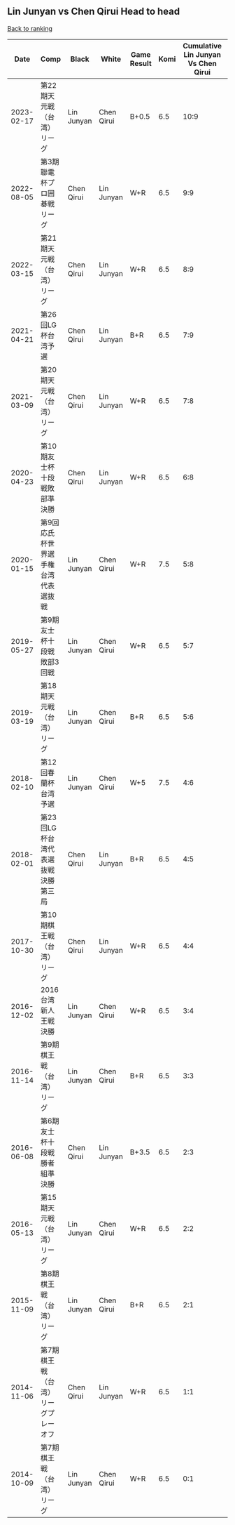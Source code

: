 ## Lin Junyan vs Chen Qirui Head to head

[Back to ranking](../../index.md)




| **Date** | **Comp** | **Black** | **White** | **Game Result** | **Komi** | **Cumulative Lin Junyan Vs Chen Qirui** | **Lin Junyan Streak** | **Chen Qirui Streak** | 
| --- | --- | --- | --- | --- | --- | --- | --- | --- |
| 2023-02-17 | 第22期天元戦（台湾）リーグ | Lin Junyan | Chen Qirui | B+0.5 | 6.5 | 10:9 | 3 | 0 | 
| 2022-08-05 | 第3期聯電杯プロ囲碁戦リーグ | Chen Qirui | Lin Junyan | W+R | 6.5 | 9:9 | 2 | 0 | 
| 2022-03-15 | 第21期天元戦（台湾）リーグ | Chen Qirui | Lin Junyan | W+R | 6.5 | 8:9 | 1 | 0 | 
| 2021-04-21 | 第26回LG杯台湾予選 | Chen Qirui | Lin Junyan | B+R | 6.5 | 7:9 | 0 | 1 | 
| 2021-03-09 | 第20期天元戦（台湾）リーグ | Chen Qirui | Lin Junyan | W+R | 6.5 | 7:8 | 2 | 0 | 
| 2020-04-23 | 第10期友士杯十段戦敗部準決勝 | Chen Qirui | Lin Junyan | W+R | 6.5 | 6:8 | 1 | 0 | 
| 2020-01-15 | 第9回応氏杯世界選手権台湾代表選抜戦 | Lin Junyan | Chen Qirui | W+R | 7.5 | 5:8 | 0 | 2 | 
| 2019-05-27 | 第9期友士杯十段戦敗部3回戦 | Lin Junyan | Chen Qirui | W+R | 6.5 | 5:7 | 0 | 1 | 
| 2019-03-19 | 第18期天元戦（台湾）リーグ | Lin Junyan | Chen Qirui | B+R | 6.5 | 5:6 | 1 | 0 | 
| 2018-02-10 | 第12回春蘭杯台湾予選 | Lin Junyan | Chen Qirui | W+5 | 7.5 | 4:6 | 0 | 2 | 
| 2018-02-01 | 第23回LG杯台湾代表選抜戦決勝第三局 | Chen Qirui | Lin Junyan | B+R | 6.5 | 4:5 | 0 | 1 | 
| 2017-10-30 | 第10期棋王戦（台湾）リーグ | Chen Qirui | Lin Junyan | W+R | 6.5 | 4:4 | 1 | 0 | 
| 2016-12-02 | 2016台湾新人王戦決勝 | Lin Junyan | Chen Qirui | W+R | 6.5 | 3:4 | 0 | 1 | 
| 2016-11-14 | 第9期棋王戦（台湾）リーグ | Lin Junyan | Chen Qirui | B+R | 6.5 | 3:3 | 1 | 0 | 
| 2016-06-08 | 第6期友士杯十段戦勝者組準決勝 | Chen Qirui | Lin Junyan | B+3.5 | 6.5 | 2:3 | 0 | 2 | 
| 2016-05-13 | 第15期天元戦（台湾）リーグ | Lin Junyan | Chen Qirui | W+R | 6.5 | 2:2 | 0 | 1 | 
| 2015-11-09 | 第8期棋王戦（台湾）リーグ | Lin Junyan | Chen Qirui | B+R | 6.5 | 2:1 | 2 | 0 | 
| 2014-11-06 | 第7期棋王戦（台湾）リーグプレーオフ | Chen Qirui | Lin Junyan | W+R | 6.5 | 1:1 | 1 | 0 | 
| 2014-10-09 | 第7期棋王戦（台湾）リーグ | Lin Junyan | Chen Qirui | W+R | 6.5 | 0:1 | 0 | 1 |




